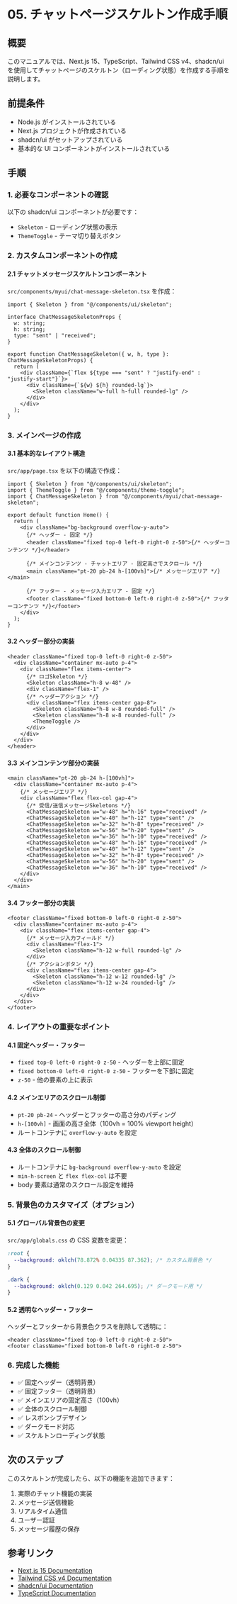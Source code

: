 # 05. チャットページスケルトン作成手順

## 概要

このマニュアルでは、Next.js 15、TypeScript、Tailwind CSS v4、shadcn/ui を使用してチャットページのスケルトン（ローディング状態）を作成する手順を説明します。

## 前提条件

- Node.js がインストールされている
- Next.js プロジェクトが作成されている
- shadcn/ui がセットアップされている
- 基本的な UI コンポーネントがインストールされている

## 手順

### 1. 必要なコンポーネントの確認

以下の shadcn/ui コンポーネントが必要です：

- `Skeleton` - ローディング状態の表示
- `ThemeToggle` - テーマ切り替えボタン

### 2. カスタムコンポーネントの作成

#### 2.1 チャットメッセージスケルトンコンポーネント

`src/components/myui/chat-message-skeleton.tsx` を作成：

```tsx
import { Skeleton } from "@/components/ui/skeleton";

interface ChatMessageSkeletonProps {
  w: string;
  h: string;
  type: "sent" | "received";
}

export function ChatMessageSkeleton({ w, h, type }: ChatMessageSkeletonProps) {
  return (
    <div className={`flex ${type === "sent" ? "justify-end" : "justify-start"}`}>
      <div className={`${w} ${h} rounded-lg`}>
        <Skeleton className="w-full h-full rounded-lg" />
      </div>
    </div>
  );
}
```

### 3. メインページの作成

#### 3.1 基本的なレイアウト構造

`src/app/page.tsx` を以下の構造で作成：

```tsx
import { Skeleton } from "@/components/ui/skeleton";
import { ThemeToggle } from "@/components/theme-toggle";
import { ChatMessageSkeleton } from "@/components/myui/chat-message-skeleton";

export default function Home() {
  return (
    <div className="bg-background overflow-y-auto">
      {/* ヘッダー - 固定 */}
      <header className="fixed top-0 left-0 right-0 z-50">{/* ヘッダーコンテンツ */}</header>

      {/* メインコンテンツ - チャットエリア - 固定高さでスクロール */}
      <main className="pt-20 pb-24 h-[100vh]">{/* メッセージエリア */}</main>

      {/* フッター - メッセージ入力エリア - 固定 */}
      <footer className="fixed bottom-0 left-0 right-0 z-50">{/* フッターコンテンツ */}</footer>
    </div>
  );
}
```

#### 3.2 ヘッダー部分の実装

```tsx
<header className="fixed top-0 left-0 right-0 z-50">
  <div className="container mx-auto p-4">
    <div className="flex items-center">
      {/* ロゴSkeleton */}
      <Skeleton className="h-8 w-48" />
      <div className="flex-1" />
      {/* ヘッダーアクション */}
      <div className="flex items-center gap-8">
        <Skeleton className="h-8 w-8 rounded-full" />
        <Skeleton className="h-8 w-8 rounded-full" />
        <ThemeToggle />
      </div>
    </div>
  </div>
</header>
```

#### 3.3 メインコンテンツ部分の実装

```tsx
<main className="pt-20 pb-24 h-[100vh]">
  <div className="container mx-auto p-4">
    {/* メッセージエリア */}
    <div className="flex flex-col gap-4">
      {/* 受信/送信メッセージSkeletons */}
      <ChatMessageSkeleton w="w-48" h="h-16" type="received" />
      <ChatMessageSkeleton w="w-40" h="h-12" type="sent" />
      <ChatMessageSkeleton w="w-32" h="h-8" type="received" />
      <ChatMessageSkeleton w="w-56" h="h-20" type="sent" />
      <ChatMessageSkeleton w="w-36" h="h-10" type="received" />
      <ChatMessageSkeleton w="w-48" h="h-16" type="received" />
      <ChatMessageSkeleton w="w-40" h="h-12" type="sent" />
      <ChatMessageSkeleton w="w-32" h="h-8" type="received" />
      <ChatMessageSkeleton w="w-56" h="h-20" type="sent" />
      <ChatMessageSkeleton w="w-36" h="h-10" type="received" />
    </div>
  </div>
</main>
```

#### 3.4 フッター部分の実装

```tsx
<footer className="fixed bottom-0 left-0 right-0 z-50">
  <div className="container mx-auto p-4">
    <div className="flex items-center gap-4">
      {/* メッセージ入力フィールド */}
      <div className="flex-1">
        <Skeleton className="h-12 w-full rounded-lg" />
      </div>
      {/* アクションボタン */}
      <div className="flex items-center gap-4">
        <Skeleton className="h-12 w-12 rounded-lg" />
        <Skeleton className="h-12 w-24 rounded-lg" />
      </div>
    </div>
  </div>
</footer>
```

### 4. レイアウトの重要なポイント

#### 4.1 固定ヘッダー・フッター

- `fixed top-0 left-0 right-0 z-50` - ヘッダーを上部に固定
- `fixed bottom-0 left-0 right-0 z-50` - フッターを下部に固定
- `z-50` - 他の要素の上に表示

#### 4.2 メインエリアのスクロール制御

- `pt-20 pb-24` - ヘッダーとフッターの高さ分のパディング
- `h-[100vh]` - 画面の高さ全体（100vh = 100% viewport height）
- ルートコンテナに `overflow-y-auto` を設定

#### 4.3 全体のスクロール制御

- ルートコンテナに `bg-background overflow-y-auto` を設定
- `min-h-screen` と `flex flex-col` は不要
- body 要素は通常のスクロール設定を維持

### 5. 背景色のカスタマイズ（オプション）

#### 5.1 グローバル背景色の変更

`src/app/globals.css` の CSS 変数を変更：

```css
:root {
  --background: oklch(78.872% 0.04335 87.362); /* カスタム背景色 */
}

.dark {
  --background: oklch(0.129 0.042 264.695); /* ダークモード用 */
}
```

#### 5.2 透明なヘッダー・フッター

ヘッダーとフッターから背景色クラスを削除して透明に：

```tsx
<header className="fixed top-0 left-0 right-0 z-50">
<footer className="fixed bottom-0 left-0 right-0 z-50">
```

### 6. 完成した機能

- ✅ 固定ヘッダー（透明背景）
- ✅ 固定フッター（透明背景）
- ✅ メインエリアの固定高さ（100vh）
- ✅ 全体のスクロール制御
- ✅ レスポンシブデザイン
- ✅ ダークモード対応
- ✅ スケルトンローディング状態

## 次のステップ

このスケルトンが完成したら、以下の機能を追加できます：

1. 実際のチャット機能の実装
2. メッセージ送信機能
3. リアルタイム通信
4. ユーザー認証
5. メッセージ履歴の保存

## 参考リンク

- [Next.js 15 Documentation](https://nextjs.org/docs)
- [Tailwind CSS v4 Documentation](https://tailwindcss.com/docs)
- [shadcn/ui Documentation](https://ui.shadcn.com/)
- [TypeScript Documentation](https://www.typescriptlang.org/docs/)
